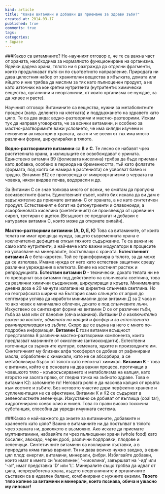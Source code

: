 ```yaml
---
kind: article
title: "Какви витамини и добавки да приемаме за здрави зъби?"
created_at: 2014-03-17 
published: true
comments: true
tags:
categories:
- Здраве
--- 
```

###Какво са витамините? 
Не-научният отговор е, че те са важна част от храната, необходима за нормалното функциониране на организма. Ядейки дадена храна, тялото ни я разгражда до отделни фрагменти, които продължават пътя си по съответното направление. Природата ни дава цялостния набор от хранителни вещества в ябълката, домата или яйцето и ние трябва да мислим за тях като пълноценен продукт, а не като източник на конкретни нутритенти (нутритенти: химически вещества, органични и неорганични, от които организма се нуждае, за да живее и расте).

Научният отговор: Витамините са вещества, нужни за метаболитните процеси (напр. деленето на клетката) и поддържането на здравето като цяло. Те са два вида: водно-разтворими и мастно-разтворими.
Искам тук да направя уговорката, че за всички витамини, и особено за мастно-разтворимите важи условието, че има хиляди изучени и неизучени активатори в храната, както и че всеки от тях има много различни форми, циркулирайки в тялото.

<!-- more -->

**Водно-разтворимите витамини** са **В** и **С**. Те лесно се набавят чрез растителната храна, а излишъците се освобождават с урината. Единствено витамин В9 (фолиевата киселина) трябва да бъде приеман като добавка, особено в периода на бременността, тъй като фолатите (формата, под която се намира в растенията) се усвояват бавно и трудно. Витамин В12 се произвежда от микроорганизми в червата на човека, някои видове почва, водорасли и др.

За Витамин С се знае толкова много от всеки, че смятам да пропусна всеизвестните факти. Единственият съвет, който бих искала да ви дам е задължително да приемате витамин С от храната, а не като синтетичен продукт. Естественият е богат на фитонутриенти и флавоноиди, а аскорбиновата киселина (синтетичният) се произвежда от царевичен сироп, третиран с ацетон.(Всъщност се предлагат и добавки с натурален витамин С, които може да откриете онлайн).

**Мастно-разтворими витамини (А, D, Е, К)**
Това са витамините, от които телата ни имат крещяща нужда, защото съвременната храна е изключително дефицитна откъм тяхното съдържание. Те са важни не само като нутритенти, а най-вече като важни модулатори в процесите на усвояване на минералите, постъпващи с храната.
**Естественият витамин А** е бета-каротен. Той се трансформира в тялото, за да може да се използва. Имаме нужда от него като естествен защитник срещу различни увреждания в клетката. Влияе на костният растеж и репродукцията.
**Естествен витамин D** - технически, докато телата ни не го превърнат във витамин под действието на слънчевата светлина, това са различни химични съединения, циркулиращи в кръвта. Минималната дневна доза е 20 минути излагане на директна слънчева светлина. Но на географската ширина на България само слънцето от април до септември успява да изработи минимални дози витамин Д за 2 часа и то ако човек е минимално облечен, докато е под слънчевите лъчи. Изкуствено се синтезират форми на витамин D се от различни гъби, гъба за мая или от ланолин (овча мазнина). *Витамин D е изключително важен за костите, обмяната на калций и фосфор и за естествената реминерализация на зъбите.* Скоро ще се върна на него с много по-подробна информация. 
**Витамин Е** този витамин всъщност представлява 8 различни мастно-разтворими компонента, които предпазват мазнините от окисление (антиоксиданти). Естествени източници са зърнените култури, семената, ядките и производните им. Синтетичният му близнак алфа токоферол се добива от рафинирани масла, обработени с химикали, като не се абсорбира, а се метаболизира бързо от тялото като непознат химикал.
**Витамин К** - това е витамин, който е в основата на два важни процеса, протичащи в човешкото тяло - кръвосъсирването и метаболизма на калция, като второто ни засяга пряко, от гледна точка на зъбното здраве. Това е витамин К2: запомнете го! Неговата роля е да насочва калция от кръвта към костите и зъбите. Без неговото участие дори перфектно хранене и суплементация не са ефективни. 
Витамин К и К2 се съдържат в зеленолистните зеленчуци. Изкуствено се добиват от въглища (coal tar), хидрогенирано соево олио и никел. Това го прави високо токсична субстанция, способна да увреди имунната система.

###Какво е най-важното да знаете за витамините, добавките и храненето като цяло?
Важно е витамините ни да постъпват в тялото чрез храната ни, доколкото е възможно. Ако искате да приемате мултивитамини, набавяйте ги чрез пълноценни храни (whole food) като босилек, авокадо, черен дроб, различни подправки, плодове и зеленчуци. Синтетичните витамини са изолирани съставки, а в природата няма такъв вариант. Тя ни дава всичко нужно заедно, в един цял плод: енергия, витамини, минерали, фибри. Избягвайте добавки, които имат в името си 'киселинен', '-киселина', завършват на '-ид' или '-ат', имат представка 'D' или 'L'. Минералите също трябва да идват от цяла, непреработена храна, където неорганичните и органичните съставки са в идеален баланс, комбинирани с нужните ензими. **Твоето тяло копнее за витамини и минерали, които познава, обича и ужасно му липсват!**